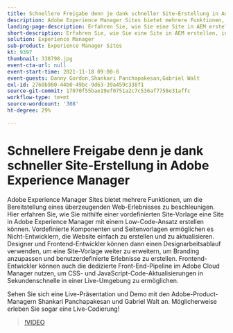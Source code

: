 ```yaml
---
title: Schnellere Freigabe denn je dank schneller Site-Erstellung in Adobe Experience Manager
description: Adobe Experience Manager Sites bietet mehrere Funktionen, um die Bereitstellung eines überzeugenden Web-Erlebnisses zu beschleunigen. Hier erfahren Sie, wie Sie mithilfe einer vordefinierten Site-Vorlage eine Site in Adobe Experience Manager mit einem Low-Code-Ansatz erstellen können. Vordefinierte Komponenten und Seitenvorlagen ermöglichen es Nicht-Entwicklern, die Website einfach zu erstellen und zu aktualisieren. Designer und Frontend-Entwickler können dann einen Designarbeitsablauf verwenden, um eine Site-Vorlage weiter zu erweitern, um Branding anzupassen und benutzerdefinierte Erlebnisse zu erstellen. Frontend-Entwickler können auch die dedizierte Front-End-Pipeline im Adobe Cloud Manager nutzen, um CSS- und JavaScript-Code-Aktualisierungen in Sekundenschnelle in einer Live-Umgebung zu ermöglichen.
landing-page-description: Erfahren Sie, wie Sie eine Site in AEM erstellen, indem Sie eine vordefinierte Site-Vorlage verwenden, die es Nicht-Entwicklern ermöglicht, die Site einfach zu erstellen und zu aktualisieren.
short-description: Erfahren Sie, wie Sie eine Site in AEM erstellen, indem Sie eine vordefinierte Site-Vorlage verwenden, die es Nicht-Entwicklern ermöglicht, die Site einfach zu erstellen und zu aktualisieren.
solution: Experience Manager
sub-product: Experience Manager Sites
kt: 9397
thumbnail: 338798.jpg
event-cta-url: null
event-start-time: 2021-11-18 09:00-8
event-guests: Danny Gordon,Shankari Panchapakesan,Gabriel Walt
exl-id: 2760b900-44b0-49bc-9d63-39a459c338f1
source-git-commit: 17070f55bae19ef0751a2c7c536af7758e31affc
workflow-type: tm+mt
source-wordcount: '308'
ht-degree: 29%

---
```


# Schnellere Freigabe denn je dank schneller Site-Erstellung in Adobe Experience Manager

Adobe Experience Manager Sites bietet mehrere Funktionen, um die Bereitstellung eines überzeugenden Web-Erlebnisses zu beschleunigen. Hier erfahren Sie, wie Sie mithilfe einer vordefinierten Site-Vorlage eine Site in Adobe Experience Manager mit einem Low-Code-Ansatz erstellen können. Vordefinierte Komponenten und Seitenvorlagen ermöglichen es Nicht-Entwicklern, die Website einfach zu erstellen und zu aktualisieren. Designer und Frontend-Entwickler können dann einen Designarbeitsablauf verwenden, um eine Site-Vorlage weiter zu erweitern, um Branding anzupassen und benutzerdefinierte Erlebnisse zu erstellen. Frontend-Entwickler können auch die dedizierte Front-End-Pipeline im Adobe Cloud Manager nutzen, um CSS- und JavaScript-Code-Aktualisierungen in Sekundenschnelle in einer Live-Umgebung zu ermöglichen.

Sehen Sie sich eine Live-Präsentation und Demo mit den Adobe-Product-Managern Shankari Panchapakesan und Gabriel Walt an. Möglicherweise erleben Sie sogar eine Live-Codierung!

>[!VIDEO](https://video.tv.adobe.com/v/338798/?quality=12&learn=on)
